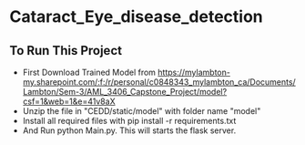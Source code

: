 # Cataract_Eye_disease_detection

## To Run This Project

-   First Download Trained Model from https://mylambton-my.sharepoint.com/:f:/r/personal/c0848343_mylambton_ca/Documents/Lambton/Sem-3/AML_3406_Capstone_Project/model?csf=1&web=1&e=41v8aX
-   Unzip the file in "CEDD/static/model" with folder name "model"
-   Install all required files with pip install -r requirements.txt
-   And Run python Main.py. This will starts the flask server.
